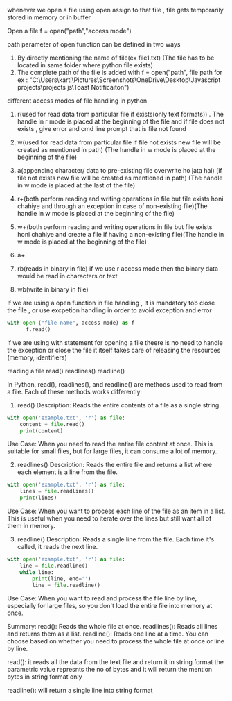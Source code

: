 whenever we open a file using open assign to that file , file gets temporarily stored in memory or in buffer

Open a file 
f = open("path","access mode")


path parameter of open function can be defined in two ways 
1. By directly mentioning the name of file(ex file1.txt)
(The file has to be located in same folder where python file exists)
2. The complete path of the file is added with 
f = open("path", file path for ex : "C:\Users\karti\Pictures\Screenshots\OneDrive\Desktop\Javascript projects\projects js\Toast Notificaiton")

different access modes of file handling in python
1. r(used for read data from particular file if exists(only text formats)) . The handle in r mode is placed at the beginning of the
 file and if file does not exists , give error and cmd line prompt that is file not found

2. w(used for read data from particular file if file not exists new file will be created as mentioned in path)
(The handle in w mode is placed at the beginning of the
 file)
3. a(appending character/ data to pre-existing file overwrite ho jata hai)
(if file not exists new file will be created as mentioned in path)
(The handle in w mode is placed at the last of the
 file)

4. r+(both perform reading and writing operations in file but file exists honi chahiye and through an exception in case of non-existing file)(The handle in w mode is placed at the beginning of the
 file)
5. w+(both perform reading and writing operations in file but file exists honi chahiye and create a file if having a non-existing file)(The handle in w mode is placed at the beginning of the
 file)
6. a+
7. rb(reads in binary in file) if we use r access mode then the binary data would be read in characters or text
8. wb(write in binary in file)

If we are using a open function in file handling , It is mandatory tob close the file , or use excpetion handling in order to avoid exception and error

```Python
with open ("file name", access mode) as f
      f.read()
```

if we are using with statement for opening a file theere is no need to handle the exception or close the file it itself takes care of releasing the resources (memory, identifiers)



reading a file
read()
readlines()
readline()



In Python, read(), readlines(), and readline() are methods used to read from a file. Each of these methods works differently:

1. read()
Description: Reads the entire contents of a file as a single string.

```Python
with open('example.txt', 'r') as file:
    content = file.read()
    print(content)
```
Use Case: When you need to read the entire file content at once. This is suitable for small files, but for large files, it can consume a lot of memory.


2. readlines()
Description: Reads the entire file and returns a list where each element is a line from the file.

```Python
with open('example.txt', 'r') as file:
    lines = file.readlines()
    print(lines)
```

Use Case: When you want to process each line of the file as an item in a list. This is useful when you need to iterate over the lines but still want all of them in memory.

3. readline()
Description: Reads a single line from the file. Each time it's called, it reads the next line.
```Python
with open('example.txt', 'r') as file:
    line = file.readline()
    while line:
        print(line, end='')
        line = file.readline()
```

Use Case: When you want to read and process the file line by line, especially for large files, so you don't load the entire file into memory at once.


Summary:
read(): Reads the whole file at once.
readlines(): Reads all lines and returns them as a list.
readline(): Reads one line at a time.
You can choose based on whether you need to process the whole file at once or line by line.

read(): it reads all the data from the text file and return it in string format 
the parametric value represnts the no of bytes and it will return the mention bytes in string format only

readline(): will return a single line into string format
